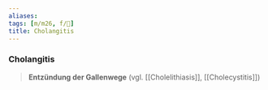 ```yaml
---
aliases: 
tags: [m/m26, f/💩]
title: Cholangitis
---
```

### Cholangitis
> **Entzündung der Gallenwege** (vgl. [[Cholelithiasis]], [[Cholecystitis]])